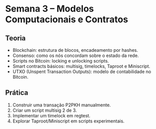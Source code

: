 # Semana 3 – Modelos Computacionais e Contratos

## Teoria
- Blockchain: estrutura de blocos, encadeamento por hashes.
- Consenso: como os nós concordam sobre o estado da rede.
- Scripts no Bitcoin: locking e unlocking scripts.
- Smart contracts básicos: multisig, timelocks, Taproot e Miniscript.
- UTXO (Unspent Transaction Outputs): modelo de contabilidade no Bitcoin.

## Prática
1. Construir uma transação P2PKH manualmente.
2. Criar um script multisig 2 de 3.
3. Implementar um timelock em regtest.
4. Explorar Taproot/Miniscript em scripts experimentais.